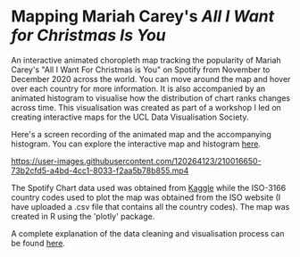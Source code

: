 # Mapping Mariah Carey's <i>All I Want for Christmas Is You</i>
An interactive animated choropleth map tracking the popularity of Mariah Carey's "All I Want For Christmas is You" on Spotify from November to December 2020 across the world. You can move around the map and hover over each country for more information. It is also accompanied by an animated histogram to visualise how the distribution of chart ranks changes across time. This visualisation was created as part of a workshop I led on creating interactive maps for the UCL Data Visualisation Society.

Here's a screen recording of the animated map and the accompanying histogram. You can explore the interactive map and histogram <a href = " " target = "_blank">here</a>.



https://user-images.githubusercontent.com/120264123/210016650-73b2cfd5-a4bd-4cc1-8033-f2aa5b78b855.mp4






The Spotify Chart data used was obtained from <a href = "https://www.kaggle.com/datasets/dhruvildave/spotify-charts?select=charts.csv">Kaggle</a> while the ISO-3166 country codes used to plot the map was obtained from the ISO website (I have uploaded a .csv file that contains all the country codes). The map was created in R using the 'plotly' package.

A complete explanation of the data cleaning and visualisation process can be found <a href = "https://brendonkoh-portfolio.netlify.app/projects/how-popular-is-all-i-want-for-christmas-is-you/">here</a>.
